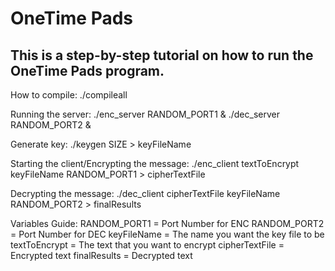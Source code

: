 # OneTime Pads

This is a step-by-step tutorial on how to run the OneTime Pads program.
-----
How to compile:
./compileall

Running the server:
./enc_server RANDOM_PORT1 &
./dec_server RANDOM_PORT2 &

Generate key:
./keygen SIZE > keyFileName

Starting the client/Encrypting the message:
./enc_client textToEncrypt keyFileName RANDOM_PORT1 > cipherTextFile

Decrypting the message:
./dec_client cipherTextFile keyFileName RANDOM_PORT2 > finalResults

Variables Guide:
RANDOM_PORT1 = Port Number for ENC
RANDOM_PORT2 = Port Number for DEC
keyFileName = The name you want the key file to be
textToEncrypt =  The text that you want to encrypt
cipherTextFile = Encrypted text
finalResults = Decrypted text
